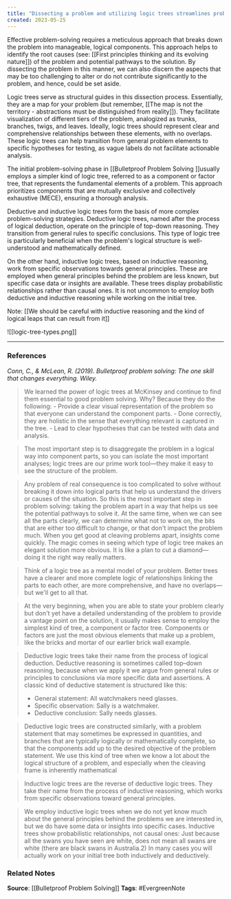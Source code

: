 ```yaml
---
title: "Dissecting a problem and utilizing logic trees streamlines problem-solving"
created: 2023-05-25
---
```


Effective problem-solving requires a meticulous approach that breaks down the problem into manageable, logical components. This approach helps to identify the root causes (see: [[First principles thinking and its evolving nature]]) of the problem and potential pathways to the solution. By dissecting the problem in this manner, we can also discern the aspects that may be too challenging to alter or do not contribute significantly to the problem, and hence, could be set aside. 

Logic trees serve as structural guides in this dissection process. Essentially, they are a map for your problem (but remember, [[The map is not the territory - abstractions must be distinguished from reality]]). They facilitate visualization of different tiers of the problem, analogized as trunks, branches, twigs, and leaves. Ideally, logic trees should represent clear and comprehensive relationships between these elements, with no overlaps. These logic trees can help transition from general problem elements to specific hypotheses for testing, as vague labels do not facilitate actionable analysis.

The initial problem-solving phase in [[Bulletproof Problem Solving ]]usually employs a simpler kind of logic tree, referred to as a component or factor tree, that represents the fundamental elements of a problem. This approach prioritizes components that are mutually exclusive and collectively exhaustive (MECE), ensuring a thorough analysis.

Deductive and inductive logic trees form the basis of more complex problem-solving strategies. Deductive logic trees, named after the process of logical deduction, operate on the principle of top-down reasoning. They transition from general rules to specific conclusions. This type of logic tree is particularly beneficial when the problem's logical structure is well-understood and mathematically defined.

On the other hand, inductive logic trees, based on inductive reasoning, work from specific observations towards general principles. These are employed when general principles behind the problem are less known, but specific case data or insights are available. These trees display probabilistic relationships rather than causal ones. It is not uncommon to employ both deductive and inductive reasoning while working on the initial tree.

Note: [[We should be careful with inductive reasoning and the kind of logical leaps that can result from it]]

![[logic-tree-types.png]]

---
### References

*Conn, C., & McLean, R. (2019). Bulletproof problem solving: The one skill that changes everything. Wiley.*

> We learned the power of logic trees at McKinsey and continue to find them essential to good problem solving. Why? Because they do the following: 
	- Provide a clear visual representation of the problem so that everyone can understand the component parts. 
	- Done correctly, they are holistic in the sense that everything relevant is captured in the tree.
	- Lead to clear hypotheses that can be tested with data and analysis.

> The most important step is to disaggregate the problem in a logical way into component parts, so you can isolate the most important analyses; logic trees are our prime work tool—they make it easy to see the structure of the problem.

> Any problem of real consequence is too complicated to solve without breaking it down into logical parts that help us understand the drivers or causes of the situation. So this is the most important step in problem solving: taking the problem apart in a way that helps us see the potential pathways to solve it. At the same time, when we can see all the parts clearly, we can determine what not to work on, the bits that are either too difficult to change, or that don't impact the problem much. When you get good at cleaving problems apart, insights come quickly. The magic comes in seeing which type of logic tree makes an elegant solution more obvious. It is like a plan to cut a diamond—doing it the right way really matters.

> Think of a logic tree as a mental model of your problem. Better trees have a clearer and more complete logic of relationships linking the parts to each other, are more comprehensive, and have no overlaps—but we'll get to all that.

> At the very beginning, when you are able to state your problem clearly but don't yet have a detailed understanding of the problem to provide a vantage point on the solution, it usually makes sense to employ the simplest kind of tree, a component or factor tree. Components or factors are just the most obvious elements that make up a problem, like the bricks and mortar of our earlier brick wall example.

> Deductive logic trees take their name from the process of logical deduction. Deductive reasoning is sometimes called top–down reasoning, because when we apply it we argue from general rules or principles to conclusions via more specific data and assertions. A classic kind of deductive statement is structured like this: 
> - General statement: All watchmakers need glasses. 
> - Specific observation: Sally is a watchmaker. 
> - Deductive conclusion: Sally needs glasses.

> Deductive logic trees are constructed similarly, with a problem statement that may sometimes be expressed in quantities, and branches that are typically logically or mathematically complete, so that the components add up to the desired objective of the problem statement. We use this kind of tree when we know a lot about the logical structure of a problem, and especially when the cleaving frame is inherently mathematical

> Inductive logic trees are the reverse of deductive logic trees. They take their name from the process of inductive reasoning, which works from specific observations toward general principles. 

> We employ inductive logic trees when we do not yet know much about the general principles behind the problems we are interested in, but we do have some data or insights into specific cases. Inductive trees show probabilistic relationships, not causal ones: Just because all the swans you have seen are white, does not mean all swans are white (there are black swans in Australia.2) In many cases you will actually work on your initial tree both inductively and deductively. 

### Related Notes
**Source**: [[Bulletproof Problem Solving]]
**Tags**: #EvergreenNote
